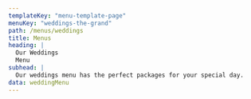```yaml
---
templateKey: "menu-template-page"
menuKey: "weddings-the-grand"
path: /menus/weddings
title: Menus
heading: |
  Our Weddings
  Menu
subhead: |
  Our weddings menu has the perfect packages for your special day.
data: weddingMenu
---
```

